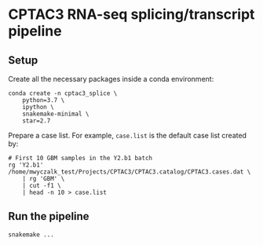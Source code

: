 # CPTAC3 RNA-seq splicing/transcript pipeline


## Setup
Create all the necessary packages inside a conda environment:

    conda create -n cptac3_splice \
        python=3.7 \
        ipython \
        snakemake-minimal \
        star=2.7

Prepare a case list. For example, `case.list` is the default case list created by:

    # First 10 GBM samples in the Y2.b1 batch
    rg 'Y2.b1' /home/mwyczalk_test/Projects/CPTAC3/CPTAC3.catalog/CPTAC3.cases.dat \
        | rg 'GBM' \
        | cut -f1 \
        | head -n 10 > case.list

## Run the pipeline

    snakemake ...

